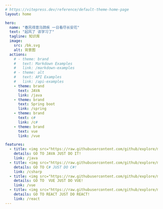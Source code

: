 ```yaml
---
# https://vitepress.dev/reference/default-theme-home-page
layout: home

hero:
  name: "春风得意马蹄疾 一日看尽长安花"
  text: "起风了 该学习了"
  tagline: 知识库
  image:
    src: /bk.svg
    alt: 背景图
  actions:
    # - theme: brand
    #   text: Markdown Examples
    #   link: /markdown-examples
    # - theme: alt
    #   text: API Examples
    #   link: /api-examples
    - theme: brand
      text: JAVA
      link: /java
    - theme: brand
      text: Spring boot
      link: /spring
    - theme: brand
      text: c#
      link: /c#
    - theme: brand
      text: vue
      link: /vue

features:
  - title: <img src="https://raw.githubusercontent.com/github/explore/main/topics/java/java.png" alt="Java" width="32" height="32" />JAVA
    details: GO TO JAVA JUST DO IT!
    link: /java
  - title: <img src="https://raw.githubusercontent.com/github/explore/main/topics/csharp/csharp.png" alt="C#" width="32" height="32" /> C#
    details: GO TO C# JUST DO C#!
    link: /csharp
  - title: <img src="https://raw.githubusercontent.com/github/explore/main/topics/vue/vue.png" alt="Vue" width="32" height="32" />VUE
    details: GO TO  VUE JUST DO VUE!
    link: /vue
  - title: <img src="https://raw.githubusercontent.com/github/explore/main/topics/react/react.png" alt="React" width="32" height="32" /> REACT
    details: GO TO REACT JUST DO REACT!
    link: /react
---
```

